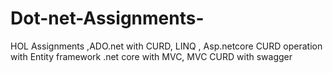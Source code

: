# Dot-net-Assignments-
HOL Assignments ,ADO.net with CURD, LINQ , Asp.netcore CURD operation with Entity framework .net core with MVC, MVC CURD with swagger 
